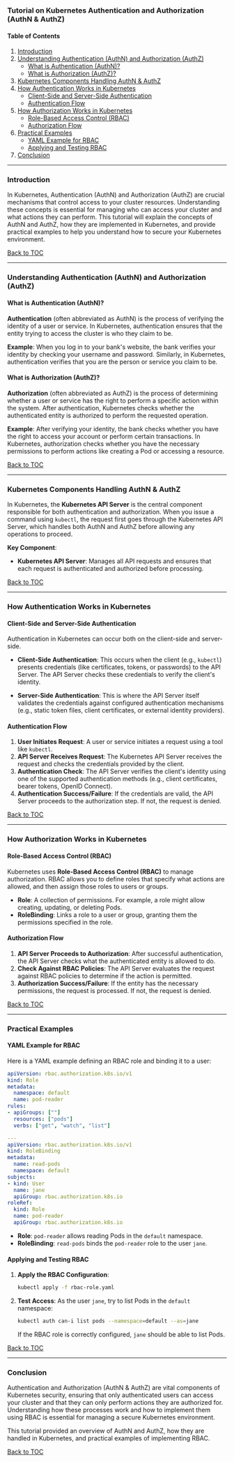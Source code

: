 ### Tutorial on Kubernetes Authentication and Authorization (AuthN & AuthZ)

#### Table of Contents

1. [Introduction](#introduction)
2. [Understanding Authentication (AuthN) and Authorization (AuthZ)](#understanding-authentication-authn-and-authorization-authz)
   - [What is Authentication (AuthN)?](#what-is-authentication-authn)
   - [What is Authorization (AuthZ)?](#what-is-authorization-authz)
3. [Kubernetes Components Handling AuthN & AuthZ](#kubernetes-components-handling-authn--authz)
4. [How Authentication Works in Kubernetes](#how-authentication-works-in-kubernetes)
   - [Client-Side and Server-Side Authentication](#client-side-and-server-side-authentication)
   - [Authentication Flow](#authentication-flow)
5. [How Authorization Works in Kubernetes](#how-authorization-works-in-kubernetes)
   - [Role-Based Access Control (RBAC)](#role-based-access-control-rbac)
   - [Authorization Flow](#authorization-flow)
6. [Practical Examples](#practical-examples)
   - [YAML Example for RBAC](#yaml-example-for-rbac)
   - [Applying and Testing RBAC](#applying-and-testing-rbac)
7. [Conclusion](#conclusion)

---

### Introduction

In Kubernetes, Authentication (AuthN) and Authorization (AuthZ) are crucial mechanisms that control access to your cluster resources. Understanding these concepts is essential for managing who can access your cluster and what actions they can perform. This tutorial will explain the concepts of AuthN and AuthZ, how they are implemented in Kubernetes, and provide practical examples to help you understand how to secure your Kubernetes environment.

[Back to TOC](#table-of-contents)

---

### Understanding Authentication (AuthN) and Authorization (AuthZ)

#### What is Authentication (AuthN)?

**Authentication** (often abbreviated as AuthN) is the process of verifying the identity of a user or service. In Kubernetes, authentication ensures that the entity trying to access the cluster is who they claim to be.

**Example**: When you log in to your bank's website, the bank verifies your identity by checking your username and password. Similarly, in Kubernetes, authentication verifies that you are the person or service you claim to be.

#### What is Authorization (AuthZ)?

**Authorization** (often abbreviated as AuthZ) is the process of determining whether a user or service has the right to perform a specific action within the system. After authentication, Kubernetes checks whether the authenticated entity is authorized to perform the requested operation.

**Example**: After verifying your identity, the bank checks whether you have the right to access your account or perform certain transactions. In Kubernetes, authorization checks whether you have the necessary permissions to perform actions like creating a Pod or accessing a resource.

[Back to TOC](#table-of-contents)

---

### Kubernetes Components Handling AuthN & AuthZ

In Kubernetes, the **Kubernetes API Server** is the central component responsible for both authentication and authorization. When you issue a command using `kubectl`, the request first goes through the Kubernetes API Server, which handles both AuthN and AuthZ before allowing any operations to proceed.

**Key Component**:
- **Kubernetes API Server**: Manages all API requests and ensures that each request is authenticated and authorized before processing.

[Back to TOC](#table-of-contents)

---

### How Authentication Works in Kubernetes

#### Client-Side and Server-Side Authentication

Authentication in Kubernetes can occur both on the client-side and server-side.

- **Client-Side Authentication**: This occurs when the client (e.g., `kubectl`) presents credentials (like certificates, tokens, or passwords) to the API Server. The API Server checks these credentials to verify the client's identity.
  
- **Server-Side Authentication**: This is where the API Server itself validates the credentials against configured authentication mechanisms (e.g., static token files, client certificates, or external identity providers).

#### Authentication Flow

1. **User Initiates Request**: A user or service initiates a request using a tool like `kubectl`.
2. **API Server Receives Request**: The Kubernetes API Server receives the request and checks the credentials provided by the client.
3. **Authentication Check**: The API Server verifies the client's identity using one of the supported authentication methods (e.g., client certificates, bearer tokens, OpenID Connect).
4. **Authentication Success/Failure**: If the credentials are valid, the API Server proceeds to the authorization step. If not, the request is denied.

[Back to TOC](#table-of-contents)

---

### How Authorization Works in Kubernetes

#### Role-Based Access Control (RBAC)

Kubernetes uses **Role-Based Access Control (RBAC)** to manage authorization. RBAC allows you to define roles that specify what actions are allowed, and then assign those roles to users or groups.

- **Role**: A collection of permissions. For example, a role might allow creating, updating, or deleting Pods.
- **RoleBinding**: Links a role to a user or group, granting them the permissions specified in the role.

#### Authorization Flow

1. **API Server Proceeds to Authorization**: After successful authentication, the API Server checks what the authenticated entity is allowed to do.
2. **Check Against RBAC Policies**: The API Server evaluates the request against RBAC policies to determine if the action is permitted.
3. **Authorization Success/Failure**: If the entity has the necessary permissions, the request is processed. If not, the request is denied.

[Back to TOC](#table-of-contents)

---

### Practical Examples

#### YAML Example for RBAC

Here is a YAML example defining an RBAC role and binding it to a user:

```yaml
apiVersion: rbac.authorization.k8s.io/v1
kind: Role
metadata:
  namespace: default
  name: pod-reader
rules:
- apiGroups: [""]
  resources: ["pods"]
  verbs: ["get", "watch", "list"]

---
apiVersion: rbac.authorization.k8s.io/v1
kind: RoleBinding
metadata:
  name: read-pods
  namespace: default
subjects:
- kind: User
  name: jane
  apiGroup: rbac.authorization.k8s.io
roleRef:
  kind: Role
  name: pod-reader
  apiGroup: rbac.authorization.k8s.io
```

- **Role**: `pod-reader` allows reading Pods in the `default` namespace.
- **RoleBinding**: `read-pods` binds the `pod-reader` role to the user `jane`.

#### Applying and Testing RBAC

1. **Apply the RBAC Configuration**:
   ```bash
   kubectl apply -f rbac-role.yaml
   ```

2. **Test Access**: As the user `jane`, try to list Pods in the `default` namespace:
   ```bash
   kubectl auth can-i list pods --namespace=default --as=jane
   ```

   If the RBAC role is correctly configured, `jane` should be able to list Pods.

[Back to TOC](#table-of-contents)

---

### Conclusion

Authentication and Authorization (AuthN & AuthZ) are vital components of Kubernetes security, ensuring that only authenticated users can access your cluster and that they can only perform actions they are authorized for. Understanding how these processes work and how to implement them using RBAC is essential for managing a secure Kubernetes environment.

This tutorial provided an overview of AuthN and AuthZ, how they are handled in Kubernetes, and practical examples of implementing RBAC.

[Back to TOC](#table-of-contents)
